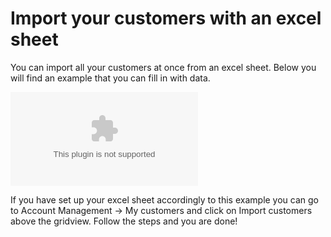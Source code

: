 # Import your customers with an excel sheet

You can import all your customers at once from an excel sheet. Below you will find an example that you can fill in with data.

![Customer import example](/files/Import_for_customers.xlsx)

If you have set up your excel sheet accordingly to this example you can go to Account Management -> My customers and click on Import customers above the gridview.
Follow the steps and you are done!
